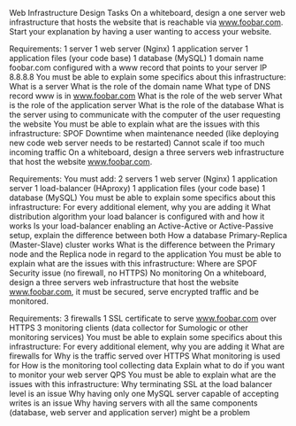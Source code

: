 Web Infrastructure Design
Tasks
On a whiteboard, design a one server web infrastructure that hosts the website that is reachable via www.foobar.com. Start your explanation by having a user wanting to access your website.

Requirements:
1 server
1 web server (Nginx)
1 application server
1 application files (your code base)
1 database (MySQL)
1 domain name foobar.com configured with a www record that points to your server IP 8.8.8.8
You must be able to explain some specifics about this infrastructure:
What is a server
What is the role of the domain name
What type of DNS record www is in www.foobar.com
What is the role of the web server
What is the role of the application server
What is the role of the database
What is the server using to communicate with the computer of the user requesting the website
You must be able to explain what are the issues with this infrastructure: SPOF
Downtime when maintenance needed (like deploying new code web server needs to be restarted)
Cannot scale if too much incoming traffic
On a whiteboard, design a three servers web infrastructure that host the website www.foobar.com.

Requirements:
You must add:
2 servers
1 web server (Nginx)
1 application server
1 load-balancer (HAproxy)
1 application files (your code base)
1 database (MySQL)
You must be able to explain some specifics about this infrastructure:
For every additional element, why you are adding it
What distribution algorithm your load balancer is configured with and how it works
Is your load-balancer enabling an Active-Active or Active-Passive setup, explain the difference between both
How a database Primary-Replica (Master-Slave) cluster works
What is the difference between the Primary node and the Replica node in regard to the application
You must be able to explain what are the issues with this infrastructure:
Where are SPOF
Security issue (no firewall, no HTTPS)
No monitoring
On a whiteboard, design a three servers web infrastructure that host the website www.foobar.com, it must be secured, serve encrypted traffic and be monitored.

Requirements:
3 firewalls
1 SSL certificate to serve www.foobar.com over HTTPS
3 monitoring clients (data collector for Sumologic or other monitoring services)
You must be able to explain some specifics about this infrastructure:
For every additional element, why you are adding it
What are firewalls for
Why is the traffic served over HTTPS
What monitoring is used for
How is the monitoring tool collecting data
Explain what to do if you want to monitor your web server QPS
You must be able to explain what are the issues with this infrastructure:
Why terminating SSL at the load balancer level is an issue
Why having only one MySQL server capable of accepting writes is an issue
Why having servers with all the same components (database, web server and application server) might be a problem
